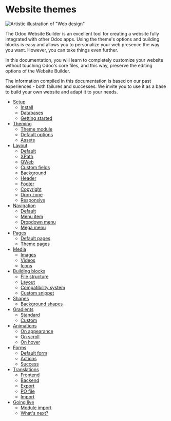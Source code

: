 # Website themes

![Artistic illustration of "Web design"](developer/howtos/website_themes/web-design.png)

The Odoo Website Builder is an excellent tool for creating a website fully integrated with other
Odoo apps. Using the theme's options and building blocks is easy and allows you to personalize your
web presence the way you want. However, you can take things even further.

In this documentation, you will learn to completely customize your website without touching Odoo's
core files, and this way, preserve the editing options of the Website Builder.

The information compiled in this documentation is based on our past experiences - both failures and
successes. We invite you to use it as a base to build your own website and adapt it to your needs.

* [Setup](website_themes/setup.md)
  * [Install](website_themes/setup.md#install)
  * [Databases](website_themes/setup.md#databases)
  * [Getting started](website_themes/setup.md#getting-started)
* [Theming](website_themes/theming.md)
  * [Theme module](website_themes/theming.md#theme-module)
  * [Default options](website_themes/theming.md#default-options)
  * [Assets](website_themes/theming.md#assets)
* [Layout](website_themes/layout.md)
  * [Default](website_themes/layout.md#default)
  * [XPath](website_themes/layout.md#xpath)
  * [QWeb](website_themes/layout.md#qweb)
  * [Custom fields](website_themes/layout.md#custom-fields)
  * [Background](website_themes/layout.md#background)
  * [Header](website_themes/layout.md#header)
  * [Footer](website_themes/layout.md#footer)
  * [Copyright](website_themes/layout.md#copyright)
  * [Drop zone](website_themes/layout.md#drop-zone)
  * [Responsive](website_themes/layout.md#responsive)
* [Navigation](website_themes/navigation.md)
  * [Default](website_themes/navigation.md#default)
  * [Menu item](website_themes/navigation.md#menu-item)
  * [Dropdown menu](website_themes/navigation.md#dropdown-menu)
  * [Mega menu](website_themes/navigation.md#mega-menu)
* [Pages](website_themes/pages.md)
  * [Default pages](website_themes/pages.md#default-pages)
  * [Theme pages](website_themes/pages.md#theme-pages)
* [Media](website_themes/media.md)
  * [Images](website_themes/media.md#images)
  * [Videos](website_themes/media.md#videos)
  * [Icons](website_themes/media.md#icons)
* [Building blocks](website_themes/building_blocks.md)
  * [File structure](website_themes/building_blocks.md#file-structure)
  * [Layout](website_themes/building_blocks.md#layout)
  * [Compatibility system](website_themes/building_blocks.md#compatibility-system)
  * [Custom snippet](website_themes/building_blocks.md#custom-snippet)
* [Shapes](website_themes/shapes.md)
  * [Background shapes](website_themes/shapes.md#background-shapes)
* [Gradients](website_themes/gradients.md)
  * [Standard](website_themes/gradients.md#standard)
  * [Custom](website_themes/gradients.md#custom)
* [Animations](website_themes/animations.md)
  * [On appearance](website_themes/animations.md#on-appearance)
  * [On scroll](website_themes/animations.md#on-scroll)
  * [On hover](website_themes/animations.md#on-hover)
* [Forms](website_themes/forms.md)
  * [Default form](website_themes/forms.md#default-form)
  * [Actions](website_themes/forms.md#actions)
  * [Success](website_themes/forms.md#success)
* [Translations](website_themes/translations.md)
  * [Frontend](website_themes/translations.md#frontend)
  * [Backend](website_themes/translations.md#backend)
  * [Export](website_themes/translations.md#export)
  * [PO file](website_themes/translations.md#po-file)
  * [Import](website_themes/translations.md#import)
* [Going live](website_themes/going_live.md)
  * [Module import](website_themes/going_live.md#module-import)
  * [What's next?](website_themes/going_live.md#what-s-next)
